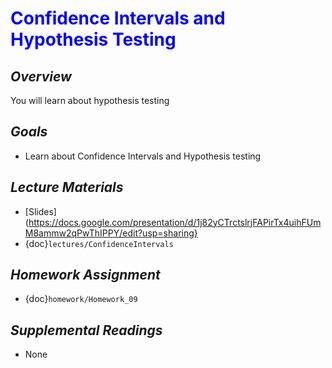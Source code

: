 # <span style="color: blue;"><b>Confidence Intervals and Hypothesis Testing</b></span>

## *Overview*
You will learn about hypothesis testing

## *Goals*
* Learn about Confidence Intervals and Hypothesis testing

## *Lecture Materials*
* [Slides](https://docs.google.com/presentation/d/1j82yCTrctslrjFAPirTx4uihFUmM8ammw2qPwThIPPY/edit?usp=sharing}
* {doc}`lectures/ConfidenceIntervals`

## *Homework Assignment*
* {doc}`homework/Homework_09`

## *Supplemental Readings*
* None
